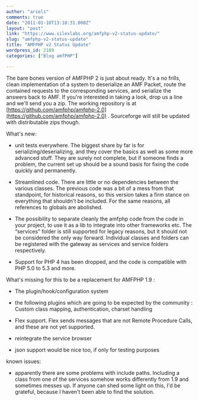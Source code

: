 ```yaml
---
author: "ariels"
comments: true
date: "2011-01-18T13:18:31.000Z"
layout: "post"
link: "https://www.silexlabs.org/amfphp-v2-status-update/"
slug: "amfphp-v2-status-update"
title: "AMFPHP v2 Status Update"
wordpress_id: 2189
categories: ["Blog amfPHP"]

---
```

The bare bones version of AMFPHP 2 is just about ready. It's a no frills, clean implementation of a system to deserialize an AMF Packet, route the contained requests to the corresponding services, and serialize the answers back to AMF. If you're interested in taking a look, drop us a line and we'll send you a zip. The working repository is at [https://github.com/amfphp/amfphp-2.0](https://github.com/amfphp/amfphp-2.0) . Sourceforge will still be updated with distributable zips though.

<!-- more -->What's new:




  * unit tests everywhere. The biggest share by far is for serializing/deserializing, and they cover the basics as well as some more advanced stuff. They are surely not complete, but if someone finds a problem, the current set up should be a sound basis for fixing the code quickly and permanently.


  * Streamlined code. There are little or no dependencies between the various classes. The previous code was a bit of a mess from that standpoint, for historical reasons, so this version takes a firm stance on everything that shouldn't be included. For the same reasons, all references to globals are abolished.


  * The possibility to separate cleanly the amfphp code from the code in your project, to use it as a lib to integrate into other frameworks etc. The “services” folder is still supported for legacy reasons, but it should not be considered the only way forward. Individual classes and folders can be registered with the gateway as services and service folders respectively.


  * Support for PHP 4 has been dropped, and the code is compatible with PHP 5.0 to 5.3 and more.


What's missing for this to be a replacement for AMFPHP 1.9 :


  * The plugin/hook/configuration system


  * the following plugins which are going to be expected by the community : Custom class mapping, authentication, charset handling


  * Flex support. Flex sends messages that are not Remote Procedure Calls, and these are not yet supported.


  * reintegrate the service browser


  * json support would be nice too, if only for testing purposes


known issues:


  * apparently there are some problems with include paths. Including a class from one of the services somehow works differently from 1.9 and sometimes messes up. If anyone can shed some light on this, I'd be grateful, because I haven't been able to find the solution.



